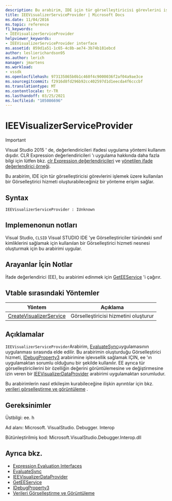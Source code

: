 ```yaml
---
description: Bu arabirim, IDE için tür görselleştiricisi görevlerini işlemek üzere kullanılan bir Görselleştirici hizmeti oluşturabileceğiniz bir yönteme erişim sağlar.
title: IEEVisualizerServiceProvider | Microsoft Docs
ms.date: 11/04/2016
ms.topic: reference
f1_keywords:
- IEEVisualizerServiceProvider
helpviewer_keywords:
- IEEVisualizerServiceProvider interface
ms.assetid: 859d1a51-1c65-4c8b-ae74-3b74b181ebcd
author: leslierichardson95
ms.author: lerich
manager: jmartens
ms.workload:
- vssdk
ms.openlocfilehash: 973135865b0b1c460f4c9000036f2af04a9ae3ce
ms.sourcegitcommit: f2916d8fd296b92cc402597d1d1eecda4f6cccbf
ms.translationtype: MT
ms.contentlocale: tr-TR
ms.lasthandoff: 03/25/2021
ms.locfileid: "105086696"
---
```

# <a name="ieevisualizerserviceprovider"></a>IEEVisualizerServiceProvider
> [!IMPORTANT]
> Visual Studio 2015 ' de, değerlendiricileri ifadesi uygulama yöntemi kullanım dışıdır. CLR Expression değerlendiricileri 'ı uygulama hakkında daha fazla bilgi için lütfen bkz. [clr Expression değerlendiricileri](https://github.com/Microsoft/ConcordExtensibilitySamples/wiki/CLR-Expression-Evaluators) ve [yönetilen ifade değerlendirici örneği](https://github.com/Microsoft/ConcordExtensibilitySamples/wiki/Managed-Expression-Evaluator-Sample).

 Bu arabirim, IDE için tür görselleştiricisi görevlerini işlemek üzere kullanılan bir Görselleştirici hizmeti oluşturabileceğiniz bir yönteme erişim sağlar.

## <a name="syntax"></a>Syntax

```
IEEVisualizerServiceProvider : IUnknown
```

## <a name="notes-for-implementers"></a>Implemenonun notları
 Visual Studio, `CLSID` Visual STUDIO IDE 'ye Görselleştiriciler türündeki sınıf kimliklerini sağlamak için kullanılan bir Görselleştirici hizmeti nesnesi oluşturmak için bu arabirimi uygular.

## <a name="notes-for-callers"></a>Arayanlar İçin Notlar
 İfade değerlendirici (EE), bu arabirimi edinmek için [GetEEService](../../../extensibility/debugger/reference/idebugbinder3-geteeservice.md) 'i çağırır.

## <a name="methods-in-vtable-order"></a>Vtable sırasındaki Yöntemler

|Yöntem|Açıklama|
|------------|-----------------|
|[CreateVisualizerService](../../../extensibility/debugger/reference/ieevisualizerserviceprovider-createvisualizerservice.md)|Görselleştiricisi hizmetini oluşturur|

## <a name="remarks"></a>Açıklamalar
 `IEEVisualizerServiceProvider`Arabirim, [EvaluateSync](../../../extensibility/debugger/reference/idebugparsedexpression-evaluatesync.md)uygulamasının uygulanması sırasında elde edilir. Bu arabirimin oluşturduğu Görselleştirici hizmeti, [IDebugProperty3](../../../extensibility/debugger/reference/idebugproperty3.md) arabirimine işlevsellik sağlamak IÇIN, ee 'ın uygulamaktan sorumlu olduğunu bir şekilde kullanılır. EE ayrıca tür görselleştiricilerini bir özelliğin değerini görüntülemesine ve değiştirmesine izin veren bir [IEEVisualizerDataProvider](../../../extensibility/debugger/reference/ieevisualizerdataprovider.md) arabirimi uygulamaktan sorumludur.

 Bu arabirimlerin nasıl etkileşim kurabileceğine ilişkin ayrıntılar için bkz. [verileri görselleştirme ve görüntüleme](../../../extensibility/debugger/visualizing-and-viewing-data.md) .

## <a name="requirements"></a>Gereksinimler
 Üstbilgi: ee. h

 Ad alanı: Microsoft. VisualStudio. Debugger. Interop

 Bütünleştirilmiş kod: Microsoft.VisualStudio.Debugger.Interop.dll

## <a name="see-also"></a>Ayrıca bkz.
- [Expression Evaluation Interfaces](../../../extensibility/debugger/reference/expression-evaluation-interfaces.md)
- [EvaluateSync](../../../extensibility/debugger/reference/idebugparsedexpression-evaluatesync.md)
- [IEEVisualizerDataProvider](../../../extensibility/debugger/reference/ieevisualizerdataprovider.md)
- [GetEEService](../../../extensibility/debugger/reference/idebugbinder3-geteeservice.md)
- [IDebugProperty3](../../../extensibility/debugger/reference/idebugproperty3.md)
- [Verileri Görselleştirme ve Görüntüleme](../../../extensibility/debugger/visualizing-and-viewing-data.md)
